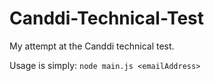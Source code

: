 # Canddi-Technical-Test
My attempt at the Canddi technical test.

Usage is simply:
`node main.js <emailAddress>`
